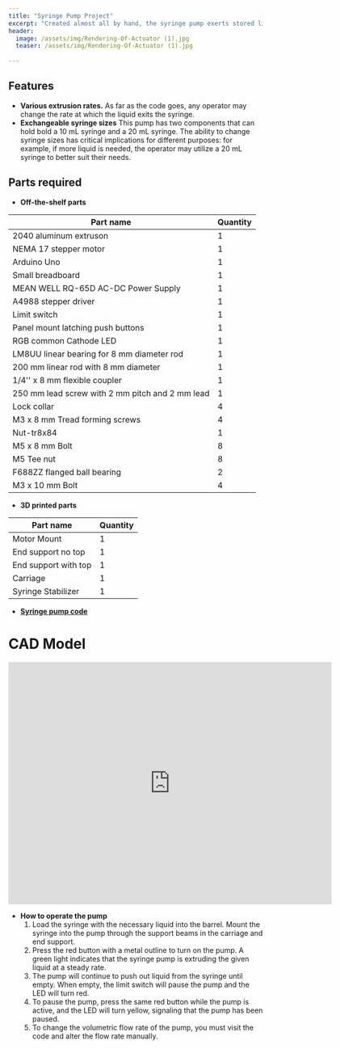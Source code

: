 ```yaml
---
title: "Syringe Pump Project"
excerpt: "Created almost all by hand, the syringe pump exerts stored liquid from 1 uL/min to 10 mL/min."
header:
  image: /assets/img/Rendering-Of-Actuator (1).jpg
  teaser: /assets/img/Rendering-Of-Actuator (1).jpg
   
---
```


## Features

* **Various extrusion rates.** As far as the code goes, any operator may change the rate at which the liquid exits the syringe.
* **Exchangeable syringe sizes** This pump has two components that can hold bold a 10 mL syringe and a 20 mL syringe. The ability to change syringe sizes has critical implications for different purposes: for example, if more liquid is needed, the operator may utilize a 20 mL syringe to better suit their needs.

## Parts required

* **Off-the-shelf parts**

| Part name | Quantity |
| --- | --- |
| 2040 aluminum extruson | 1 |
| NEMA 17 stepper motor | 1 |
| Arduino Uno | 1 |
| Small breadboard | 1 |
| MEAN WELL RQ-65D AC-DC Power Supply | 1 |
| A4988 stepper driver | 1 | 
| Limit switch | 1 |
| Panel mount latching push buttons | 1 |
| RGB common Cathode LED | 1 |
| LM8UU linear bearing for 8 mm diameter rod | 1 |
| 200 mm linear rod with 8 mm diameter | 1 |
| 1/4'' x 8 mm flexible coupler | 1 |
| 250 mm lead screw with 2 mm pitch and 2 mm lead | 1 | 
| Lock collar | 4 |
| M3 x 8 mm Tread forming screws | 4 |
| Nut-tr8x84 | 1 |
| M5 x 8 mm Bolt | 8 |
| M5 Tee nut | 8 |
| F688ZZ flanged ball bearing | 2 |
| M3 x 10 mm Bolt | 4 |

* **3D printed parts**

| Part name | Quantity |
| --- | --- |
| Motor Mount | 1 |
| End support no top | 1 |
| End support with top | 1 |
| Carriage | 1 |
| Syringe Stabilizer | 1 |

* **[Syringe pump code](https://github.com/ChanwooLeee/SyringePumpCode)**

# CAD Model
<iframe src="https://vanderbilt643.autodesk360.com/shares/public/SH512d4QTec90decfa6e973b13afc1f0ea1e?mode=embed" width="640" height="480" allowfullscreen="true" webkitallowfullscreen="true" mozallowfullscreen="true"  frameborder="0"></iframe>

* **How to operate the pump**
  1. Load the syringe with the necessary liquid into the barrel. Mount the syringe into the pump through the support beams in the carriage and end support.
  2. Press the red button with a metal outline to turn on the pump. A green light indicates that the syringe pump is extruding the given liquid at a steady rate.
  3. The pump will continue to push out liquid from the syringe until empty. When empty, the limit switch will pause the pump and the LED will turn red.
  4. To pause the pump, press the same red button while the pump is active, and the LED will turn yellow, signaling that the pump has been paused.
  5. To change the volumetric flow rate of the pump, you must visit the code and alter the flow rate manually.
